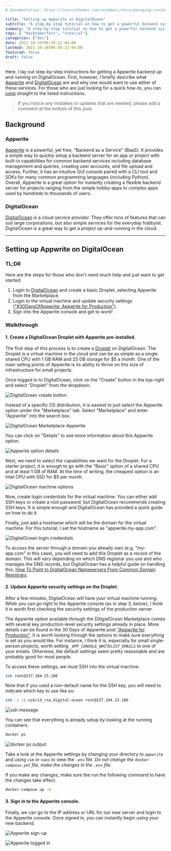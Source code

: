 ```yaml
---
# Documentation: https://sourcethemes.com/academic/docs/managing-content/

title: "Setting up Appwrite on DigitalOcean"
subtitle: "A step-by-step tutorial on how to get a powerful backend system up and running on Digital Ocean."
summary: "A step-by-step tutorial on how to get a powerful backend system up and running on Digital Ocean."
tags: [ "Hacktoberfest", "tutorial"]
categories: ["dev"]
date: 2021-10-16T06:58:22-04:00
lastmod: 2021-10-16T06:58:22-04:00
featured: false
draft: false
---
```


Here, I lay out step-by-step instructions for getting a Appwrite backend up and running on DigitalOcean.
First, however, I briefly describe what [Appwrite](https://appwrite.io) and [DigitalOcean](https://appwrite.io) are and why one would want to use either of these services.
For those who are just looking for a quick how-to, you can [jump](#tldr) straight to the listed instructions.

> If you notice any mistakes or updates that are needed, please add a comment at the bottom of this post.

## Background

### Appwrite

[Appwrite](https://appwrite.io) is a powerful, yet free, "Backend as a Service" (BaaS).
It provides a simple way to quickly setup a backend server for an app or project with built-in capabilities for common backend services including database management and queries, creating user accounts, and file upload and access.
Further, it has an intuitive GUI console paired with a CLI tool and SDKs for many common programming languages (including Python).
Overall, Appwrite is a great option for instantly creating a flexible backend server for projects ranging from the simple hobby-apps to complex apps used by hundreds to thousands of users.

### DigitalOcean

[DigitalOcean](https://www.digitalocean.com) is a cloud service provider.
They offer tons of features that can suit large corporations, but also simple services for the everyday hobbyist.
DigitalOcean is a great way to get a project up-and-running in the cloud.

---

## Setting up Appwrite on DigitalOcean

### TL;DR

Here are the steps for those who don't need much help and just want to get started:

1. Login to [DigitalOcean](https://www.digitalocean.com) and create a basic Droplet, selecting Appwrite from the Marketplace.
2. Login to the virtual machine and update security settings (["#30DaysOfAppwrite: Appwrite for Production"](https://dev.to/appwrite/30daysofappwrite-appwrite-for-production-56hi)).
3. Sign into the Appwrite console and get to work!

### Walkthrough

#### 1. Create a DigitalOcean Droplet with Appwrite pre-installed.

The first step of this process is to create a [Droplet](https://www.digitalocean.com/products/droplets/) on DigitalOcean.
The Droplet is a virtual machine in the cloud and can be as simple as a single shared CPU with 1 GB RAM and 25 GB storage for \$5 a month.
One of the main selling points of Appwrite is its ability to thrive on this size of infrastructure for small projects.

Once logged in to DigitalOcean, click on the "Create" button in the top-right and select "Droplet" from the dropdown.

![DigitalOcean create button](assets/01_setup-droplet/create.png)

Instead of a specific OS distribution, it is easiest to just select the Appwrite option under the "Marketplace" tab.
Select "Marketplace" and enter "Appwrite" into the search box.

![DigitalOcean Marketplace-Appwrite](assets/01_setup-droplet/marketplace-appwrite.png)

You can click on "Details" to see more information about this Appwrite option.

![Appwrite option details](assets/01_setup-droplet/appwrite-details.png)

Next, we need to select the capabilities we want for the Droplet.
For a starter project, it is enough to go with the "Basic" option of a shared CPU and at least 1 GB of RAM.
At the time of writing, the cheapest option is an Intel CPU with SSD for \$5 per month.

![DigitalOcean machine options](assets/01_setup-droplet/machine-options.png)

Now, create login credentials for the virtual machine.
You can either add SSH keys or create a root password, but DigitalOcean recommends creating SSH keys.
It is simple enough and DigitalOcean has provided a quick guide on how to do it.

Finally, just add a hostname which will be the domain for the virtual machine.
For this tutorial, I set the hostname as "appwrite.my-app.com".

![DigitalOcean login credentials](assets/01_setup-droplet/ssh-keys.png)

To access the server through a domain you already own (e.g. "my-app.com" in this case), you will need to add this Droplet as a record of the domain.
This will vary depending on which DNS registrar you use and who manages the DNS records, but DigitalOcean has a helpful guide on handling this: [How To Point to DigitalOcean Nameservers From Common Domain Registrars](https://www.digitalocean.com/community/tutorials/how-to-point-to-digitalocean-nameservers-from-common-domain-registrars).

#### 2. Update Appwrite security settings on the Droplet.

After a few minutes, DigitalOcean will have your virtual machine running.
While you can go right to the Appwrite console (as in step 3, below), I think it is worth first checking the security settings of the production server.

The Appwrite option available through the DitigialOcean Marketplace comes with several key production-level security settings already in place.
More details can be found in the 30 Days of Appwrite post ["Appwrite for Production"](https://dev.to/appwrite/30daysofappwrite-appwrite-for-production-56hi).
It is worth looking through the options to make sure everything is set as you would like.
For instance, I think it is, especially for small single-person projects, worth setting `_APP_CONSOLE_WHITELIST_EMAILS` to one of your emails.
Otherwise, the default settings seem pretty reasonable and are probably good for most people.

To access these settings, we must SSH into the virtual machine.

```bash
ssh root@137.184.23.186
```

Note that if you used a non-default name for the SSH key, you will need to indicate which key to use like so:

```bash
ssh -i ~/.ssh/id_rsa_digital-ocean root@137.184.23.186
```

![ssh message](assets/02_setup-appwrite/ssh-message.png)

You can see that everything is already setup by looking at the running containers.

```bash
docker ps
```

![docker ps output](assets/02_setup-appwrite/docker-ps.png)

Take a look at the Appwrite settings by changing your directory to `appwrite` and using `vim` or `nano` to view the `.env` file.
*Do not change the `docker-compose.yml` file, make the changes in the `.env` file.*

If you make any changes, make sure the run the following command to have the changes take effect.

```bash
docker-compose up -d
```

#### 3. Sign in to the Appwrite console.

Finally, we can go to the IP address or URL for our new server and login to the Appwrite console.
Once signed in, you can instantly begin using your new backend.

![Appwrite sign-up](assets/03_appwrite-console/appwrite-sign-up.png)

![Appwrite logged in](assets/03_appwrite-console/appwrite-logged-in.png)
